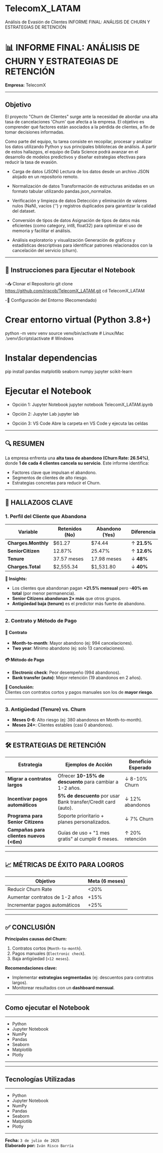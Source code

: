 # TelecomX_LATAM
Análisis de Evasión de Clientes
INFORME FINAL: ANÁLISIS DE CHURN Y ESTRATEGIAS DE RETENCIÓN
# 📊 INFORME FINAL: ANÁLISIS DE CHURN Y ESTRATEGIAS DE RETENCIÓN  
**Empresa:** TelecomX  
 
---

## Objetivo
El proyecto "Churn de Clientes" surge ante la necesidad de abordar una alta tasa de cancelaciones 'Churn' que afecta a la empresa. El objetivo es
comprender qué factores están asociados a la pérdida de clientes, a fin de tomar decisiones informadas.

Como parte del equipo, tu tarea consiste en recopilar, procesar y analizar los datos utilizando Python y sus principales bibliotecas de análisis.
A partir de estos hallazgos, el equipo de Data Science podrá avanzar en el desarrollo de modelos predictivos y diseñar estrategias efectivas para
reducir la tasa de evasión.

-   Carga de datos (JSON)
    Lectura de los datos desde un archivo JSON alojado en un repositorio remoto.

-   Normalización de datos
    Transformación de estructuras anidadas en un formato tabular utilizando pandas.json_normalize.

-   Verificación y limpieza de datos
    Detección y eliminación de valores nulos (NaN), vacíos ('') y registros duplicados para garantizar la calidad del dataset.

-   Conversión de tipos de datos
    Asignación de tipos de datos más eficientes (como category, int8, float32) para optimizar el uso de memoria y facilitar el análisis.

-   Análisis exploratorio y visualización
    Generación de gráficos y estadísticas descriptivas para identificar patrones relacionados con la cancelación del servicio (churn).

---

## 🚀 Instrucciones para Ejecutar el Notebook

### 
-📥 Clonar el Repositorio
git clone https://github.com/iriscob/TelecomX_LATAM.git
cd TelecomX_LATAM

-🐍 Configuración del Entorno (Recomendado)

# Crear entorno virtual (Python 3.8+)
python -m venv venv
source venv/bin/activate  # Linux/Mac
.\venv\Scripts\activate  # Windows

# Instalar dependencias
pip install pandas matplotlib seaborn numpy jupyter scikit-learn

# Ejecutar el Notebook

- Opción 1: Jupyter Notebook
  jupyter notebook TelecomX_LATAM.ipynb

- Opción 2: Jupyter Lab
  jupyter lab

- Opción 3: VS Code
  Abre la carpeta en VS Code y ejecuta las celdas



---

## 🔍 RESUMEN  
La empresa enfrenta una **alta tasa de abandono (Churn Rate: 26.54%)**, donde **1 de cada 4 clientes cancela su servicio**. Este informe identifica:  
- Factores clave que impulsan el abandono.  
- Segmentos de clientes de alto riesgo.  
- Estrategias concretas para reducir el Churn.  
--- 

## 📌 HALLAZGOS CLAVE  

### 1. Perfil del Cliente que Abandona  
| **Variable**         | **Retenidos (No)** | **Abandono (Yes)** | **Diferencia** |  
|----------------------|-------------------|-------------------|----------------|  
| **Charges.Monthly**  | $61.27           | $74.44            | ↑ **21.5%**    |  
| **SeniorCitizen**    | 12.87%           | 25.47%            | ↑ **12.6%**    |  
| **Tenure**           | 37.57 meses      | 17.98 meses       | ↓ **48%**      |  
| **Charges.Total**    | $2,555.34        | $1,531.80         | ↓ **40%**      |  

**🔎 Insights:**  
- Los clientes que abandonan pagan **+21.5% mensual** pero **-40% en total** (por menor permanencia).  
- **Senior Citizens abandonan 2× más** que otros grupos.  
- **Antigüedad baja (tenure)** es el predictor más fuerte de abandono.  

---

### 2. Contrato y Método de Pago  
#### 📜 Contrato  
- **Month-to-month**: Mayor abandono (ej: 994 cancelaciones).  
- **Two year**: Mínimo abandono (ej: solo 13 cancelaciones).  

#### 💳 Método de Pago  
- **Electronic check**: Peor desempeño (994 abandonos).  
- **Bank transfer (auto)**: Mejor retención (19 abandonos en 2 años).  

**🎯 Conclusión:**  
Clientes con contratos cortos y pagos manuales son los de **mayor riesgo**.  

---

### 3. Antigüedad (Tenure) vs. Churn  
- **Meses 0-6**: Alto riesgo (ej: 380 abandonos en Month-to-month).  
- **Meses 24+**: Clientes estables (casi 0 abandonos).  

---

## 🛠 ESTRATEGIAS DE RETENCIÓN  

| **Estrategia**                          | **Ejemplos de Acción**                                                                 | **Beneficio Esperado** |  
|-----------------------------------------|---------------------------------------------------------------------------|-----------------------|  
| **Migrar a contratos largos**           | Ofrecer **10-15% de descuento** para cambiar a 1-2 años.                  | ↓ 8-10% Churn         |  
| **Incentivar pagos automáticos**        | **5% de descuento** por usar Bank transfer/Credit card (auto).            | ↓ 12% abandonos       |  
| **Programa para Senior Citizens**       | Soporte prioritario + planes personalizados.                              | ↓ 7% Churn            |  
| **Campañas para clientes nuevos (<6m)** | Guías de uso + "1 mes gratis" al cumplir 6 meses.                         | ↑ 20% retención       |  

---

## 📈 MÉTRICAS DE ÉXITO PARA LOGROS
| **Objetivo**                     | **Meta (6 meses)** |  
|-----------------------------------|--------------------|  
| Reducir Churn Rate                | <20%               |  
| Aumentar contratos de 1-2 años   | +15%               |  
| Incrementar pagos automáticos     | +25%               |  

---

## ✅ CONCLUSIÓN  
**Principales causas del Churn:**  
1. Contratos cortos (`Month-to-month`).  
2. Pagos manuales (`Electronic check`).  
3. Baja antigüedad (`<12 meses`).  

**Recomendaciones clave:**  
- Implementar **estrategias segmentadas** (ej: descuentos para contratos largos).  
- Monitorear resultados con un **dashboard mensual**.  

--- 
## Como ejecutar el Notebook
---
 -  Python
 -  Jupyter Notebook 
 -  NumPy
 -  Pandas
 -  Seaborn
 -  Matplotlib
 -  Plotly

---
--- 
## Tecnologías Utilizadas
---
 -  Python
 -  Jupyter Notebook 
 -  NumPy
 -  Pandas
 -  Seaborn
 -  Matplotlib
 -  Plotly

 ---
**Fecha:** `3 de julio de 2025`  
**Elaborado por:** `Iván Risco Barría` 

